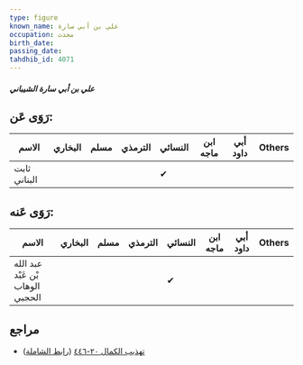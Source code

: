 ```yaml
---
type: figure
known_name: علي بن أبي سارة
occupation: محدث
birth_date:
passing_date:
tahdhib_id: 4071
---
```

##### علي بن أبي سارة الشيباني

## رَوَى عَن:
| الاسم        | البخاري | مسلم | الترمذي | النسائي | ابن ماجه | أبي داود | Others |
| ------------ | ------- | ---- | ------- | ------- | -------- | -------- | ------ |
| ثابت البناني |         |      |         | ✔       |          |          |        |
## رَوَى عَنه:
| الاسم                            | البخاري | مسلم | الترمذي | النسائي | ابن ماجه | أبي داود | Others |
| -------------------------------- | ------- | ---- | ------- | ------- | -------- | -------- | ------ |
| عبد الله بْن عَبْد الوهاب الحجبي |         |      |         | ✔       |          |          |        |
## مراجع
- [تهذيب الكمال ٢٠-٤٤٦](obsidian://open?vault=Tahdhib-al-Kamal&file=Figures/٤٠٧١-علي%20بن%20أبي%20سارة%20الشيباني) ([رابط الشاملة](https://shamela.ws/book/3722/10576))